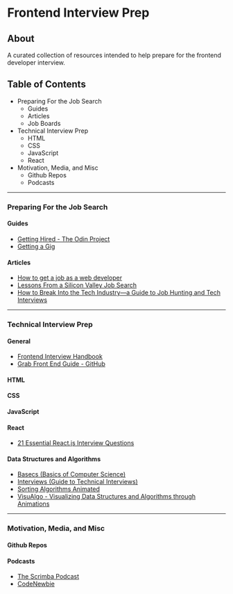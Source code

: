 # Frontend Interview Prep

## About
A curated collection of resources intended to help prepare for the frontend developer interview. 

## Table of Contents
- Preparing For the Job Search
  - Guides
  - Articles
  - Job Boards
- Technical Interview Prep
  - HTML
  - CSS
  - JavaScript
  - React 
- Motivation, Media, and Misc
  - Github Repos 
  - Podcasts 
---
### Preparing For the Job Search
#### Guides
- [Getting Hired - The Odin Project](https://www.theodinproject.com/paths/full-stack-javascript/courses/getting-hired)
- [Getting a Gig](https://github.com/cassidoo/getting-a-gig)

#### Articles
- [How to get a job as a web developer](http://web.archive.org/web/20160925155912/http://www.happybearsoftware.com/how-to-get-a-programmer-job.html)
- [Lessons From a Silicon Valley Job Search](https://robertheaton.com/2014/03/07/lessons-from-a-silicon-valley-job-search/)
- [How to Break Into the Tech Industry—a Guide to Job Hunting and Tech Interviews](https://haseebq.com/how-to-break-into-tech-job-hunting-and-interviews/)
---
### Technical Interview Prep
#### General
- [Frontend Interview Handbook](https://frontendinterviewhandbook.com/)
- [Grab Front End Guide - GitHub](https://github.com/grab/front-end-guide)

#### HTML
#### CSS
#### JavaScript
#### React
- [21 Essential React.js Interview Questions](https://www.toptal.com/react/interview-questions)
#### Data Structures and Algorithms
- [Basecs (Basics of Computer Science)](https://medium.com/basecs/tagged/data-structures)
- [Interviews (Guide to Technical Interviews)](https://github.com/kdn251/interviews)
- [Sorting Algorithms Animated](https://www.toptal.com/developers/sorting-algorithms)
- [VisuAlgo - Visualizing Data Structures and Algorithms through Animations](https://visualgo.net/en)
---

### Motivation, Media, and Misc

#### Github Repos

#### Podcasts
- [The Scrimba Podcast](https://open.spotify.com/show/1oJamVudy2v3oSJTejUyus)
- [CodeNewbie](https://www.codenewbie.org/podcast)
